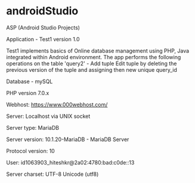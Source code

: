 # androidStudio
ASP (Android Studio Projects)

Application - Test1 version 1.0

Test1 implements basics of Online database management using PHP, Java integrated within Android environment.
The app performs the following operations on the table 'query2' - 
    Add tuple
    Edit tuple by deleting the previous version of the tuple and assigning then new unique query_id
    

Database - mySQL

PHP version 7.0.x

Webhost: https://www.000webhost.com/

Server: Localhost via UNIX socket

Server type: MariaDB

Server version: 10.1.20-MariaDB - MariaDB Server

Protocol version: 10

User: id1063903_hiteshkr@2a02:4780:bad:c0de::13

Server charset: UTF-8 Unicode (utf8)





